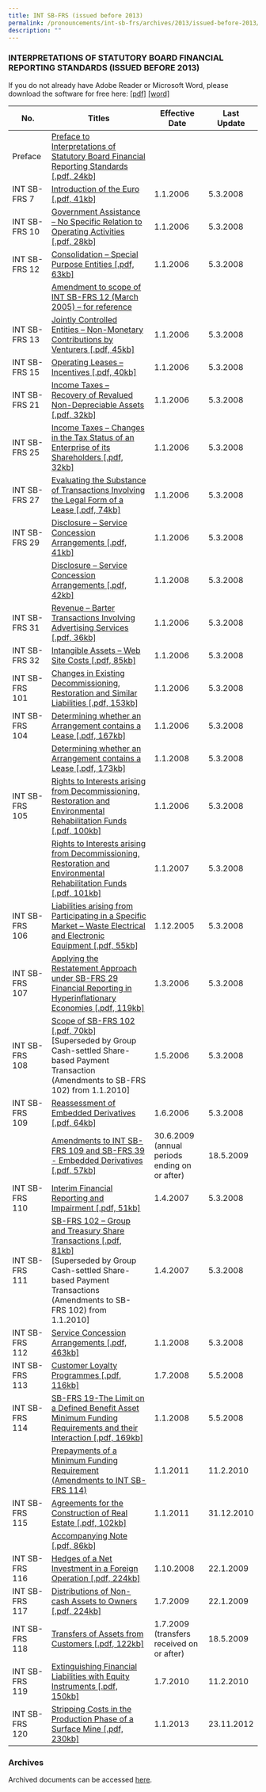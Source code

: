 ```yaml
---
title: INT SB-FRS (issued before 2013)
permalink: /pronouncements/int-sb-frs/archives/2013/issued-before-2013/
description: ""
---
```

### INTERPRETATIONS OF STATUTORY BOARD FINANCIAL REPORTING STANDARDS (ISSUED BEFORE 2013)

  
If you do not already have Adobe Reader or Microsoft Word, please download the software for free here: [\[pdf\]](http://www.adobe.com/products/acrobat/readstep2.html) [\[word\]](http://www.microsoft.com/downloads/details.aspx?FamilyID=95e24c87-8732-48d5-8689-ab826e7b8fdf&DisplayLang=en)

| No. | Titles | Effective Date | Last Update |
| -------- | -------- | -------- | -------- |
| Preface | [Preface to Interpretations of Statutory Board Financial Reporting Standards \[.pdf, 24kb\]](/files/Docs/Default%20Source/Int%20Sb%20Frs/Issued%20before%202013/int_sb-frs_preface.pdf) | | |
| INT SB-FRS 7 | [Introduction of the Euro [.pdf, 41kb]](/files/Docs/Default%20Source/Int%20Sb%20Frs/Issued%20before%202013/int_sb-frs_7.pdf) | 1.1.2006 | 5.3.2008 |
| INT SB-FRS 10 | [Government Assistance – No Specific Relation to Operating Activities [.pdf, 28kb]](/files/Docs/Default%20Source/Int%20Sb%20Frs/Issued%20before%202013/int_sb-frs_10.pdf) | 1.1.2006 | 5.3.2008 |
| INT SB-FRS 12 | [Consolidation – Special Purpose Entities [.pdf, 63kb]](/files/Docs/Default%20Source/Int%20Sb%20Frs/Issued%20before%202013/int_sb-frs_12.pdf) | 1.1.2006 | 5.3.2008 |
|  | [Amendment to scope of INT SB-FRS 12 (March 2005) – for reference](/files/Docs/Default%20Source/Int%20Sb%20Frs/Issued%20before%202013/int_sb-frs_12_amendments.pdf) |  |  |
| INT SB-FRS 13 | [Jointly Controlled Entities – Non-Monetary Contributions by Venturers [.pdf, 45kb]](/files/Docs/Default%20Source/Int%20Sb%20Frs/Issued%20before%202013/int_sb-frs_13.pdf) | 1.1.2006 | 5.3.2008 |
| INT SB-FRS 15 | [Operating Leases – Incentives [.pdf, 40kb]](/files/Docs/Default%20Source/Int%20Sb%20Frs/Issued%20before%202013/int_sb-frs_15.pdf)| 1.1.2006 | 5.3.2008 |
| INT SB-FRS 21 | [Income Taxes – Recovery of Revalued Non-Depreciable Assets [.pdf, 32kb]](/files/Docs/Default%20Source/Int%20Sb%20Frs/Issued%20before%202013/int_sb-frs_21.pdf) | 1.1.2006 | 5.3.2008 |
| INT SB-FRS 25 | [Income Taxes – Changes in the Tax Status of an Enterprise of its Shareholders [.pdf, 32kb]](/files/Docs/Default%20Source/Int%20Sb%20Frs/Issued%20before%202013/int_sb-frs_25.pdf) | 1.1.2006 | 5.3.2008 |
| INT SB-FRS 27 | [Evaluating the Substance of Transactions Involving the Legal Form of a Lease [.pdf, 74kb]](/files/Docs/Default%20Source/Int%20Sb%20Frs/Issued%20before%202013/int_sb-frs_27.pdf) | 1.1.2006 | 5.3.2008 |
| INT SB-FRS 29 | [Disclosure – Service Concession Arrangements [.pdf, 41kb]](/files/Docs/Default%20Source/Int%20Sb%20Frs/Issued%20before%202013/int_sb-frs_29.pdf) | 1.1.2006 | 5.3.2008 |
| | [Disclosure – Service Concession Arrangements [.pdf, 42kb]](/files/Docs/Default%20Source/Int%20Sb%20Frs/Issued%20before%202013/int_sb-frs_29_2008.pdf) | 1.1.2008 | 5.3.2008 |
| INT SB-FRS 31 | [Revenue – Barter Transactions Involving Advertising Services [.pdf, 36kb]](/files/Docs/Default%20Source/Int%20Sb%20Frs/Issued%20before%202013/int_sb-frs_31.pdf) | 1.1.2006 | 5.3.2008 |
| INT SB-FRS 32 | [Intangible Assets – Web Site Costs [.pdf, 85kb]](/files/Docs/Default%20Source/Int%20Sb%20Frs/Issued%20before%202013/int_sb-frs_32.pdf) | 1.1.2006 | 5.3.2008 |
| INT SB-FRS 101 | [Changes in Existing Decommissioning, Restoration and Similar Liabilities [.pdf, 153kb]](/files/Docs/Default%20Source/Int%20Sb%20Frs/Issued%20before%202013/int_sb-frs_101.pdf) | 1.1.2006 | 5.3.2008 |
| INT SB-FRS 104 | [Determining whether an Arrangement contains a Lease [.pdf, 167kb]](/files/Docs/Default%20Source/Int%20Sb%20Frs/Issued%20before%202013/int_sb-frs_104.pdf) | 1.1.2006 | 5.3.2008 |
| | [Determining whether an Arrangement contains a Lease [.pdf, 173kb]](/files/Docs/Default%20Source/Int%20Sb%20Frs/Issued%20before%202013/int_sb-frs_104_2008.pdf) | 1.1.2008 | 5.3.2008 |
| INT SB-FRS 105 | [Rights to Interests arising from Decommissioning, Restoration and Environmental Rehabilitation Funds [.pdf, 100kb]](/files/Docs/Default%20Source/Int%20Sb%20Frs/Issued%20before%202013/int_sb-frs_105_2006.pdf) | 1.1.2006 | 5.3.2008 |
| | [Rights to Interests arising from Decommissioning, Restoration and Environmental Rehabilitation Funds [.pdf, 101kb]](/files/Docs/Default%20Source/Int%20Sb%20Frs/Issued%20before%202013/int_sb-frs_105.pdf) | 1.1.2007 | 5.3.2008 |
| INT SB-FRS 106 | [Liabilities arising from Participating in a Specific Market – Waste Electrical and Electronic Equipment [.pdf, 55kb]](/files/Docs/Default%20Source/Int%20Sb%20Frs/Issued%20before%202013/int_sb-frs_106.pdf) | 1.12.2005 | 5.3.2008 |
| INT SB-FRS 107 | [Applying the Restatement Approach under SB-FRS 29 Financial Reporting in Hyperinflationary Economies [.pdf, 119kb]](/files/Docs/Default%20Source/Int%20Sb%20Frs/Issued%20before%202013/int_sb-frs_107.pdf) | 1.3.2006 | 5.3.2008 |
| INT SB-FRS 108 | [Scope of SB-FRS 102 [.pdf, 70kb]](/files/Docs/Default%20Source/Int%20Sb%20Frs/Issued%20before%202013/int_sb-frs_108.pdf)<br> \[Superseded by Group Cash-settled Share-based Payment Transaction (Amendments to SB-FRS 102) from 1.1.2010\] | 1.5.2006 | 5.3.2008 |
| INT SB-FRS 109 | [Reassessment of Embedded Derivatives [.pdf, 64kb]](/files/Docs/Default%20Source/Int%20Sb%20Frs/Issued%20before%202013/int_sb-frs_109.pdf) | 1.6.2006 | 5.3.2008 |
| | [Amendments to INT SB-FRS 109 and SB-FRS 39 - Embedded Derivatives [.pdf, 57kb]](/files/Docs/Default%20Source/Int%20Sb%20Frs/Issued%20before%202013/amend_to_sb-frs_109_n_sb-frs_39.pdf) | 30.6.2009<br> (annual periods ending on or after) | 18.5.2009 |
| INT SB-FRS 110 | [Interim Financial Reporting and Impairment [.pdf, 51kb]](/files/Docs/Default%20Source/Int%20Sb%20Frs/Issued%20before%202013/int_sb-frs_110.pdf) | 1.4.2007 | 5.3.2008 |
| INT SB-FRS 111 | [SB-FRS 102 – Group and Treasury Share Transactions [.pdf, 81kb]](/files/Docs/Default%20Source/Int%20Sb%20Frs/Issued%20before%202013/int_sb-frs_111.pdf)<br> \[Superseded by Group Cash-settled Share-based Payment Transactions (Amendments to SB- FRS 102) from 1.1.2010\] | 1.4.2007 | 5.3.2008 |
| INT SB-FRS 112 | [Service Concession Arrangements [.pdf, 463kb]](/files/Docs/Default%20Source/Int%20Sb%20Frs/Issued%20before%202013/int_sb-frs_112_2008.pdf) | 1.1.2008 | 5.3.2008 |
| INT SB-FRS 113 | [Customer Loyalty Programmes [.pdf, 116kb]](/files/Docs/Default%20Source/Int%20Sb%20Frs/Issued%20before%202013/int_sb-frs_113.pdf) | 1.7.2008 | 5.5.2008 |
| INT SB-FRS 114 | [SB-FRS 19-The Limit on a Defined Benefit Asset Minimum Funding Requirements and their Interaction [.pdf, 169kb]](/files/Docs/Default%20Source/Int%20Sb%20Frs/Issued%20before%202013/int_sb-frs_114.pdf) | 1.1.2008 | 5.5.2008 |
| |  [Prepayments of a Minimum Funding Requirement (Amendments to INT SB- FRS 114)](/files/Docs/Default%20Source/Int%20Sb%20Frs/Issued%20before%202013/amendments_to_int_sb-frs_114.pdf)| 1.1.2011 | 11.2.2010 |
| INT SB-FRS 115 | [Agreements for the Construction of Real Estate [.pdf, 102kb]](/files/Docs/Default%20Source/Int%20Sb%20Frs/Issued%20before%202013/int_sb-frs_115.pdf) | 1.1.2011 | 31.12.2010 |
| | [Accompanying Note [.pdf, 86kb]](/files/Docs/Default%20Source/Int%20Sb%20Frs/Issued%20before%202013/accompanying_note_to_int_sb-frs_115.pdf) | | |
| INT SB-FRS 116 | [Hedges of a Net Investment in a Foreign Operation [.pdf, 224kb]](/files/Docs/Default%20Source/Int%20Sb%20Frs/Issued%20before%202013/int_sb-frs_116.pdf) | 1.10.2008 | 22.1.2009 |
| INT SB-FRS 117 | [Distributions of Non-cash Assets to Owners [.pdf, 224kb]](/files/Docs/Default%20Source/Int%20Sb%20Frs/Issued%20before%202013/int_sb-frs_117.pdf) | 1.7.2009 | 22.1.2009 |
| INT SB-FRS 118 | [Transfers of Assets from Customers [.pdf, 122kb]](/files/Docs/Default%20Source/Int%20Sb%20Frs/Issued%20before%202013/int_sb-frs_118.pdf) | 1.7.2009 <br>(transfers received on or after) | 18.5.2009 |
| INT SB-FRS 119 | [Extinguishing Financial Liabilities with Equity Instruments [.pdf, 150kb]](/files/Docs/Default%20Source/Int%20Sb%20Frs/Issued%20before%202013/int_sb-frs_119.pdf) | 1.7.2010 | 11.2.2010 |
| INT SB-FRS 120 | [Stripping Costs in the Production Phase of a Surface Mine [.pdf, 230kb]](/files/Docs/Default%20Source/Int%20Sb%20Frs/Issued%20before%202013/int_sb-frs_120.pdf) | 1.1.2013 | 23.11.2012 |


### Archives 

  

Archived documents can be accessed [here](/pronouncements/interpretations-of-sb-frs/archives/).